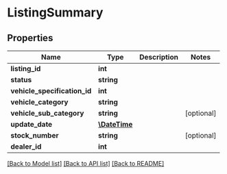 # ListingSummary

## Properties
Name | Type | Description | Notes
------------ | ------------- | ------------- | -------------
**listing_id** | **int** |  | 
**status** | **string** |  | 
**vehicle_specification_id** | **int** |  | 
**vehicle_category** | **string** |  | 
**vehicle_sub_category** | **string** |  | [optional] 
**update_date** | [**\DateTime**](\DateTime.md) |  | 
**stock_number** | **string** |  | [optional] 
**dealer_id** | **int** |  | 

[[Back to Model list]](../README.md#documentation-for-models) [[Back to API list]](../README.md#documentation-for-api-endpoints) [[Back to README]](../README.md)


